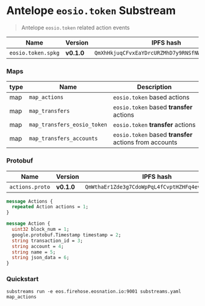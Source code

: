 # Antelope `eosio.token` Substream

> Antelope `eosio.token` related action events

| Name                | Version     | IPFS hash |
|---------------------|-------------|-----------|
| `eosio.token.spkg`  | **v0.1.0**  | `QmXhHkjuqCFvxEaYDrcURZMhD7y9RNSfNWmXHtX8ramEHL`

### Maps

| type | Name                         | Description
|------|------------------------------|-----------------------|
| map  | `map_actions`                | `eosio.token` based actions 
| map  | `map_transfers`              | `eosio.token` based **transfer** actions 
| map  | `map_transfers_eosio_token`  | `eosio.token` **transfer** actions 
| map  | `map_transfers_accounts`     | `eosio.token` based **transfer** actions from accounts

### Protobuf

| Name                | Version     | IPFS hash |
|---------------------|-------------|-----------|
| `actions.proto`     | **v0.1.0**  | `QmWthaEr1Zde3g7CdoWpPqL4fCvptHZHFq4evBNoWppotP`

```proto
message Actions {
  repeated Action actions = 1;
}

message Action {
  uint32 block_num = 1;
  google.protobuf.Timestamp timestamp = 2;
  string transaction_id = 3;
  string account = 4;
  string name = 5;
  string json_data = 6;
}
```

### Quickstart

```
substreams run -e eos.firehose.eosnation.io:9001 substreams.yaml map_actions
```